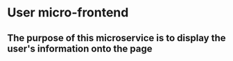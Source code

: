 # User micro-frontend
## The purpose of this microservice is to display the user's information onto the page